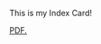 This is my Index Card!

<a href="https://havenfire.github.io/folder/document.pdf" target="_blank">PDF.</a>
